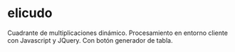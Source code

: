 # elicudo
Cuadrante de multiplicaciones dinámico. Procesamiento en entorno cliente con Javascript y JQuery. Con botón generador de tabla.
